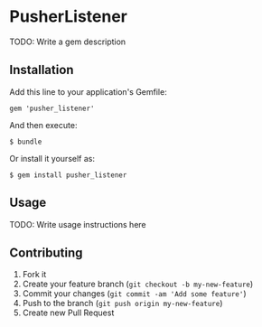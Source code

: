 # PusherListener

TODO: Write a gem description

## Installation

Add this line to your application's Gemfile:

    gem 'pusher_listener'

And then execute:

    $ bundle

Or install it yourself as:

    $ gem install pusher_listener

## Usage

TODO: Write usage instructions here

## Contributing

1. Fork it
2. Create your feature branch (`git checkout -b my-new-feature`)
3. Commit your changes (`git commit -am 'Add some feature'`)
4. Push to the branch (`git push origin my-new-feature`)
5. Create new Pull Request
